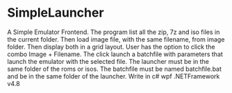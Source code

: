 # SimpleLauncher

A Simple Emulator Frontend.
The program list all the zip, 7z and iso files in the current folder.
Then load image file, with the same filename, from image folder.
Then display both in a grid layout.
User has the option to click the combo Image + Filename.
The click launch a batchfile with parameters that launch the emulator with the selected file.
The launcher must be in the same folder of the roms or isos.
The batchfile must be named batchfile.bat and be in the same folder of the launcher.
Write in c# wpf .NETFramework v4.8
